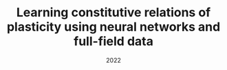 ---
title: "Learning constitutive relations of plasticity using neural networks and full-field data"
collection: publications
permalink: /publication/2022-Learning-constitutive-relations-of-plasticity-using-neural-networks-and-full-field-data
date: 2022
venue: 'Extreme Mechanics Letters'
paperurl: 'https://www.sciencedirect.com/science/article/pii/S2352431622000244'
citation: ' Yin Zhang,  Qing-Jie Li,  Ting Zhu,  Ju Li, &quot;Learning constitutive relations of plasticity using neural networks and full-field data.&quot; Extreme Mechanics Letters, 52, 101645, 2022.'
authors: ' Yin Zhang,  Qing-Jie Li,  Ting Zhu,  Ju Li, '
volume: '52'
pages: '101645'
---